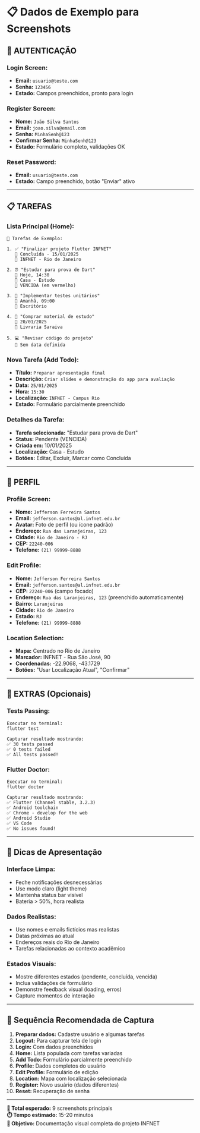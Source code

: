 # 📋 **Dados de Exemplo para Screenshots**

## 🔐 **AUTENTICAÇÃO**

### **Login Screen:**
- **Email:** `usuario@teste.com`
- **Senha:** `123456`
- **Estado:** Campos preenchidos, pronto para login

### **Register Screen:**
- **Nome:** `João Silva Santos`
- **Email:** `joao.silva@email.com`
- **Senha:** `MinhaSenh@123`
- **Confirmar Senha:** `MinhaSenh@123`
- **Estado:** Formulário completo, validações OK

### **Reset Password:**
- **Email:** `usuario@teste.com`
- **Estado:** Campo preenchido, botão "Enviar" ativo

---

## 📋 **TAREFAS**

### **Lista Principal (Home):**
```
📌 Tarefas de Exemplo:

1. ✅ "Finalizar projeto Flutter INFNET"
   📅 Concluída - 15/01/2025
   📍 INFNET - Rio de Janeiro

2. ⏰ "Estudar para prova de Dart"
   📅 Hoje, 14:30
   📍 Casa - Estudo
   🚨 VENCIDA (em vermelho)

3. 📝 "Implementar testes unitários"
   📅 Amanhã, 09:00
   📍 Escritório

4. 🛒 "Comprar material de estudo"
   📅 20/01/2025
   📍 Livraria Saraiva

5. 💻 "Revisar código do projeto"
   📅 Sem data definida
```

### **Nova Tarefa (Add Todo):**
- **Título:** `Preparar apresentação final`
- **Descrição:** `Criar slides e demonstração do app para avaliação`
- **Data:** `25/01/2025`
- **Hora:** `15:30`
- **Localização:** `INFNET - Campus Rio`
- **Estado:** Formulário parcialmente preenchido

### **Detalhes da Tarefa:**
- **Tarefa selecionada:** "Estudar para prova de Dart"
- **Status:** Pendente (VENCIDA)
- **Criada em:** 10/01/2025
- **Localização:** Casa - Estudo
- **Botões:** Editar, Excluir, Marcar como Concluída

---

## 👤 **PERFIL**

### **Profile Screen:**
- **Nome:** `Jefferson Ferreira Santos`
- **Email:** `jefferson.santos@al.infnet.edu.br`
- **Avatar:** Foto de perfil (ou ícone padrão)
- **Endereço:** `Rua das Laranjeiras, 123`
- **Cidade:** `Rio de Janeiro - RJ`
- **CEP:** `22240-006`
- **Telefone:** `(21) 99999-8888`

### **Edit Profile:**
- **Nome:** `Jefferson Ferreira Santos`
- **Email:** `jefferson.santos@al.infnet.edu.br`
- **CEP:** `22240-006` (campo focado)
- **Endereço:** `Rua das Laranjeiras, 123` (preenchido automaticamente)
- **Bairro:** `Laranjeiras`
- **Cidade:** `Rio de Janeiro`
- **Estado:** `RJ`
- **Telefone:** `(21) 99999-8888`

### **Location Selection:**
- **Mapa:** Centrado no Rio de Janeiro
- **Marcador:** INFNET - Rua São José, 90
- **Coordenadas:** -22.9068, -43.1729
- **Botões:** "Usar Localização Atual", "Confirmar"

---

## 🧪 **EXTRAS (Opcionais)**

### **Tests Passing:**
```
Executar no terminal:
flutter test

Capturar resultado mostrando:
✅ 30 tests passed
✅ 0 tests failed
✅ All tests passed!
```

### **Flutter Doctor:**
```
Executar no terminal:
flutter doctor

Capturar resultado mostrando:
✅ Flutter (Channel stable, 3.2.3)
✅ Android toolchain
✅ Chrome - develop for the web
✅ Android Studio
✅ VS Code
✅ No issues found!
```

---

## 🎨 **Dicas de Apresentação**

### **Interface Limpa:**
- Feche notificações desnecessárias
- Use modo claro (light theme)
- Mantenha status bar visível
- Bateria > 50%, hora realista

### **Dados Realistas:**
- Use nomes e emails fictícios mas realistas
- Datas próximas ao atual
- Endereços reais do Rio de Janeiro
- Tarefas relacionadas ao contexto acadêmico

### **Estados Visuais:**
- Mostre diferentes estados (pendente, concluída, vencida)
- Inclua validações de formulário
- Demonstre feedback visual (loading, erros)
- Capture momentos de interação

---

## 📱 **Sequência Recomendada de Captura**

1. **Preparar dados:** Cadastre usuário e algumas tarefas
2. **Logout:** Para capturar tela de login
3. **Login:** Com dados preenchidos
4. **Home:** Lista populada com tarefas variadas
5. **Add Todo:** Formulário parcialmente preenchido
6. **Profile:** Dados completos do usuário
7. **Edit Profile:** Formulário de edição
8. **Location:** Mapa com localização selecionada
9. **Register:** Novo usuário (dados diferentes)
10. **Reset:** Recuperação de senha

---

**📸 Total esperado:** 9 screenshots principais  
**⏱️ Tempo estimado:** 15-20 minutos  
**🎯 Objetivo:** Documentação visual completa do projeto INFNET 